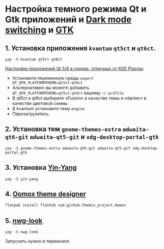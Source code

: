 # Настройка темного режима Qt и Gtk приложений и [Dark mode switching](https://wiki.archlinux.org/title/Dark_mode_switching) и [GTK](https://wiki.archlinux.org/title/GTK)

## 1. Установка приложения `kvantum` `qt5ct` и `qt6ct`.

```
yay -S kvantum qt5ct qt6ct
```
[Настройка приложений Qt 5/6 в средах, отличных от KDE Plasma](https://wiki.archlinux.org/title/Qt#Configuration_of_Qt_5/6_applications_under_environments_other_than_KDE_Plasma):  

- Установите переменную среды `export QT_QPA_PLATFORMTHEME=qt5ct:qt6ct`  
- Альтернативно вы можете добавить `QT_QPA_PLATFORMTHEME=qt5ct:qt6ct` вашему `~/.profile`  
- В qt5ct и qt6ct выберите «Fusion» в качестве темы и «darker» в качестве цветовой схемы.
- В kvantum установите тему `engine`
- Перезагрузитесь.  

## 2. Установка тем `gnome-themes-extra` `adwaita-qt6-git` `adwaita-qt5-git` и `xdg-desktop-portal-gtk`

```
yay -S gnome-themes-extra adwaita-qt6-git adwaita-qt5-git xdg-desktop-portal-gtk
```

## 3. Установка [Yin-Yang](https://github.com/oskarsh/Yin-Yang "Автоматический ночной режим для KDE, Gnome, Budgie, VSCode, Atom и других ")

```
yay -S yin-yang
```

## 4. [Oomox theme designer](https://github.com/themix-project/themix-gui "Oo-mox — графическое приложение для создания различных цветовых вариаций тем Numix и Flat-Plat (GTK 2 и 3), тем значков Archdroid и Gnome-Colors. Также позволяет создавать предварительно масштабированные темы GTK 2 для дисплеев HiDPI. ")

```bash
flatpak install flathub com.github.themix_project.Oomox
```

## 5. [nwg-look](https://github.com/nwg-piotr/nwg-look "Редактор настроек GTK3 адаптирован для работы в среде wlroots ")

```
yay -S nwg-look
```

Запускать нужно в терминале.
